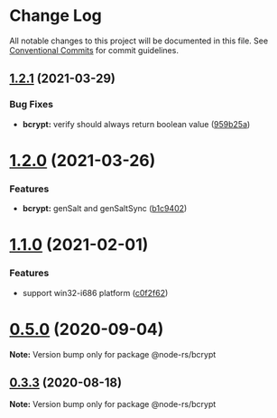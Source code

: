 # Change Log

All notable changes to this project will be documented in this file.
See [Conventional Commits](https://conventionalcommits.org) for commit guidelines.

## [1.2.1](https://github.com/napi-rs/node-rs/compare/@node-rs/bcrypt@1.2.0...@node-rs/bcrypt@1.2.1) (2021-03-29)

### Bug Fixes

- **bcrypt:** verify should always return boolean value ([959b25a](https://github.com/napi-rs/node-rs/commit/959b25af28832eb1a56065ab3a5415dbf6848cfa))

# [1.2.0](https://github.com/napi-rs/node-rs/compare/@node-rs/bcrypt@1.1.0...@node-rs/bcrypt@1.2.0) (2021-03-26)

### Features

- **bcrypt:** genSalt and genSaltSync ([b1c9402](https://github.com/napi-rs/node-rs/commit/b1c9402260d5ae609d77d4addce42e881f80e80f))

# [1.1.0](https://github.com/napi-rs/node-rs/compare/@node-rs/bcrypt@1.0.0...@node-rs/bcrypt@1.1.0) (2021-02-01)

### Features

- support win32-i686 platform ([c0f2f62](https://github.com/napi-rs/node-rs/commit/c0f2f62adc1fae15263086781e34d78d8eeeaecc))

# [0.5.0](https://github.com/napi-rs/node-rs/compare/@node-rs/bcrypt@0.4.1...@node-rs/bcrypt@0.5.0) (2020-09-04)

**Note:** Version bump only for package @node-rs/bcrypt

## [0.3.3](https://github.com/napi-rs/node-rs/compare/@node-rs/bcrypt@0.3.2...@node-rs/bcrypt@0.3.3) (2020-08-18)

**Note:** Version bump only for package @node-rs/bcrypt
